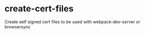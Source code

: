 # create-cert-files
Create self signed cert files to be used with webpack-dev-server or browsersync
